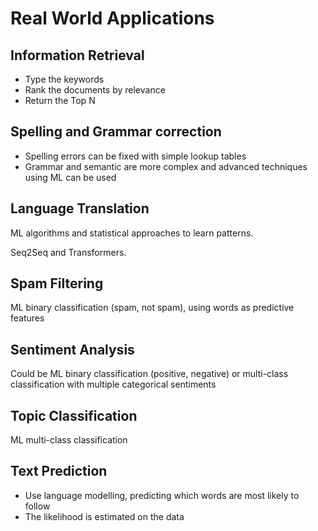 # Real World Applications

## Information Retrieval

- Type the keywords
- Rank the documents by relevance
- Return the Top N

## Spelling and Grammar correction

- Spelling errors can be fixed with simple lookup tables
- Grammar and semantic are more complex and advanced techniques using ML can be used

## Language Translation

ML algorithms and statistical approaches to learn patterns.

Seq2Seq and Transformers.

## Spam Filtering

ML binary classification (spam, not spam), using words as predictive features

## Sentiment Analysis

Could be ML binary classification (positive, negative) or multi-class classification with multiple categorical sentiments

## Topic Classification

ML multi-class classification

## Text Prediction

- Use language modelling, predicting which words are most likely to follow
- The likelihood is estimated on the data


